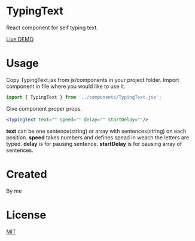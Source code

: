 # TypingText
React component for self typing text.

[Live DEMO](https://dyminki.github.io/TypingText/)

# Usage
Copy TypingText.jsx from js/components in your project folder.
Import component in file where you would like to use it.
```jsx
import { TypingText } from '../components/TypingText.jsx';
```

Give component proper props.
```jsx
<TypingText text="" speed="" delay="" startDelay=""/>
```
**text** can be one sentence(string) or array with sentences(string) on each position.
**speed** takes numbers and defines spead in weach the letters are typed.
**delay** is for pausing sentence.
**startDelay** is for pausing array of sentences.

# Created
By me

# License
[MIT](https://en.wikipedia.org/wiki/MIT_License)